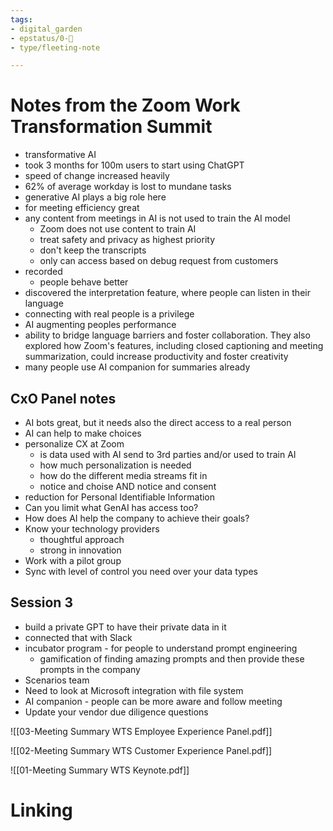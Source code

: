 ```yaml
---
tags: 
- digital_garden
- epstatus/0-🌰
- type/fleeting-note

---
```

# Notes from the Zoom Work Transformation Summit
+ transformative AI
+ took 3 months for 100m users to start using ChatGPT
+ speed of change increased heavily
+ 62% of average workday is lost to mundane tasks
+ generative AI plays a big role here
+ for meeting efficiency great
+ any content from meetings in AI is not used to train the AI model
	+ Zoom does not use content to train AI
	+ treat safety and privacy as highest priority
	+ don't keep the transcripts
	+ only can access based on debug request from customers
+ recorded
	+ people behave better
+ discovered the interpretation feature, where people can listen in their language
+ connecting with real people is a privilege
+ AI augmenting peoples performance
+ ability to bridge language barriers and foster collaboration. They also explored how Zoom's features, including closed captioning and meeting summarization, could increase productivity and foster creativity
+ many people use AI companion for summaries already

## CxO Panel notes
+ AI bots great, but it needs also the direct access to a real person
+ AI can help to make choices
+ personalize CX at Zoom
	+ is data used with AI send to 3rd parties and/or used to train AI
	+ how much personalization is needed
	+ how do the different media streams fit in
	+ notice and choise AND notice and consent
+ reduction for Personal Identifiable Information
+ Can you limit what GenAI has access too?
+ How does AI help the company to achieve their goals?
+ Know your technology providers
	+ thoughtful approach
	+ strong in innovation
+ Work with a pilot group
+ Sync with level of control you need over your data types

## Session 3
+ build a private GPT to have their private data in it
+ connected that with Slack
+ incubator program - for people to understand prompt engineering
	+ gamification of finding amazing prompts and then provide these prompts in the company
+ Scenarios team
+ Need to look at Microsoft integration with file system
+ AI companion - people can be more aware and follow meeting 
+ Update your vendor due diligence questions

![[03-Meeting Summary WTS Employee Experience Panel.pdf]]

![[02-Meeting Summary WTS Customer Experience Panel.pdf]]

![[01-Meeting Summary WTS Keynote.pdf]]
# Linking


